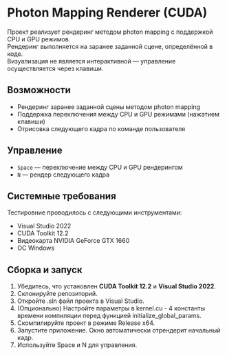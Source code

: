 # Photon Mapping Renderer (CUDA)

Проект реализует рендеринг методом photon mapping с поддержкой CPU и GPU режимов.  
Рендеринг выполняется на заранее заданной сцене, определённой в коде.  
Визуализация не является интерактивной — управление осуществляется через клавиши.

## Возможности

- Рендеринг заранее заданной сцены методом photon mapping
- Поддержка переключения между CPU и GPU режимами (нажатием клавиши)
- Отрисовка следующего кадра по команде пользователя

## Управление

- `Space` — переключение между CPU и GPU рендерингом
- `N` — рендер следующего кадра

## Системные требования

Тестировние проводилось с следующими инструментами:
- Visual Studio 2022
- CUDA Toolkit 12.2
- Видеокарта NVIDIA GeForce GTX 1660
- ОС Windows

## Сборка и запуск

1. Убедитесь, что установлен **CUDA Toolkit 12.2** и **Visual Studio 2022**.
2. Склонируйте репозиторий.
3. Откройте .sln файл проекта в Visual Studio.
4. (Опционально) Настройте параметры в kernel.cu - 4 константы времени компиляции перед функцией initialize_global_params.
5. Скомпилируйте проект в режиме Release x64.
6. Запустите приложение. Окно автоматически отрендерит начальный кадр.
7. Используйте Space и N для управления.
